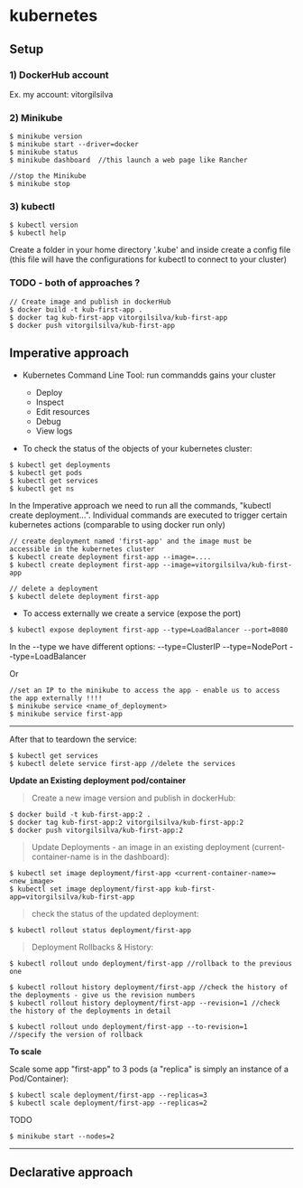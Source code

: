 # kubernetes

## Setup
### 1) DockerHub account
Ex. my account: vitorgilsilva


### 2) Minikube
```
$ minikube version
$ minikube start --driver=docker
$ minikube status
$ minikube dashboard  //this launch a web page like Rancher

//stop the Minikube
$ minikube stop
```

### 3) kubectl
```
$ kubectl version
$ kubectl help
```
Create a folder in your home directory '.kube' and inside create a config file (this file will have the configurations for kubectl to connect to your cluster)


### TODO - both of approaches ?
```
// Create image and publish in dockerHub
$ docker build -t kub-first-app .
$ docker tag kub-first-app vitorgilsilva/kub-first-app
$ docker push vitorgilsilva/kub-first-app
```



## Imperative approach

- Kubernetes Command Line Tool: run commandds gains your cluster
    - Deploy
    - Inspect
    - Edit resources
    - Debug
    - View logs
    
- To check the status of the objects of your kubernetes cluster:
```
$ kubectl get deployments
$ kubectl get pods
$ kubectl get services
$ kubectl get ns
```

In the Imperative approach we need to run all the commands, "kubectl create deployment...".
Individual commands are executed to trigger certain kubernetes actions (comparable to using docker run only)

```
// create deployment named 'first-app' and the image must be accessible in the kubernetes cluster
$ kubectl create deployment first-app --image=....
$ kubectl create deployment first-app --image=vitorgilsilva/kub-first-app

// delete a deployment
$ kubectl delete deployment first-app
```

- To access externally we create a service (expose the port)
```
$ kubectl expose deployment first-app --type=LoadBalancer --port=8080
```
In the --type we have different options:
    --type=ClusterIP
    --type=NodePort
    --type=LoadBalancer

Or
```
//set an IP to the minikube to access the app - enable us to access the app externally !!!!
$ minikube service <name_of_deployment>
$ minikube service first-app
```

---
After that to teardown the service:
```
$ kubectl get services
$ kubectl delete service first-app //delete the services
```



**Update an Existing deployment pod/container**
> Create a new image version and publish in dockerHub:
```
$ docker build -t kub-first-app:2 .
$ docker tag kub-first-app:2 vitorgilsilva/kub-first-app:2
$ docker push vitorgilsilva/kub-first-app:2
```
> Update Deployments - an image in an existing deployment (current-container-name is in the dashboard):
```
$ kubectl set image deployment/first-app <current-container-name>=<new_image>
$ kubectl set image deployment/first-app kub-first-app=vitorgilsilva/kub-first-app
```
> check the status of the updated deployment:
```
$ kubectl rollout status deployment/first-app
```

> Deployment Rollbacks & History:
```   
$ kubectl rollout undo deployment/first-app	//rollback to the previous one

$ kubectl rollout history deployment/first-app //check the history of the deployments - give us the revision numbers
$ kubectl rollout history deployment/first-app --revision=1 //check the history of the deployments in detail

$ kubectl rollout undo deployment/first-app --to-revision=1   //specify the version of rollback
```


**To scale**

Scale some app "first-app" to 3 pods (a "replica" is simply an instance of a Pod/Container):
```
$ kubectl scale deployment/first-app --replicas=3
$ kubectl scale deployment/first-app --replicas=2
```

TODO
```
$ minikube start --nodes=2
```


---

## Declarative approach